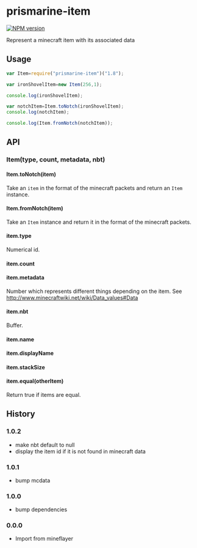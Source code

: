 # prismarine-item
[![NPM version](https://img.shields.io/npm/v/prismarine-item.svg)](http://npmjs.com/package/prismarine-item)

Represent a minecraft item with its associated data

## Usage

```js
var Item=require("prismarine-item")("1.8");

var ironShovelItem=new Item(256,1);

console.log(ironShovelItem);

var notchItem=Item.toNotch(ironShovelItem);
console.log(notchItem);

console.log(Item.fromNotch(notchItem));
```

## API

### Item(type, count, metadata, nbt)

#### Item.toNotch(item)

Take an `item` in the format of the minecraft packets and return an `Item` instance.

#### Item.fromNotch(item)

Take an `Item` instance and return it in the format of the minecraft packets.

#### item.type

Numerical id.

#### item.count

#### item.metadata

Number which represents different things depending on the item.
See http://www.minecraftwiki.net/wiki/Data_values#Data

#### item.nbt

Buffer.

#### item.name

#### item.displayName

#### item.stackSize

#### item.equal(otherItem)

Return true if items are equal.


## History

### 1.0.2

* make nbt default to null
* display the item id if it is not found in minecraft data

### 1.0.1

* bump mcdata

### 1.0.0

* bump dependencies

### 0.0.0

* Import from mineflayer
